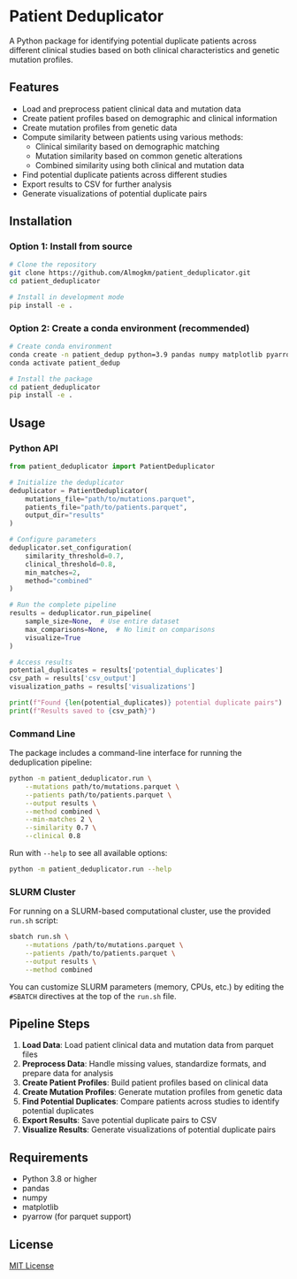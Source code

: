 # Patient Deduplicator

A Python package for identifying potential duplicate patients across different clinical studies based on both clinical characteristics and genetic mutation profiles.

## Features

- Load and preprocess patient clinical data and mutation data
- Create patient profiles based on demographic and clinical information
- Create mutation profiles from genetic data
- Compute similarity between patients using various methods:
  - Clinical similarity based on demographic matching
  - Mutation similarity based on common genetic alterations
  - Combined similarity using both clinical and mutation data
- Find potential duplicate patients across different studies
- Export results to CSV for further analysis
- Generate visualizations of potential duplicate pairs

## Installation

### Option 1: Install from source

```bash
# Clone the repository
git clone https://github.com/Almogkm/patient_deduplicator.git
cd patient_deduplicator

# Install in development mode
pip install -e .
```

### Option 2: Create a conda environment (recommended)

```bash
# Create conda environment
conda create -n patient_dedup python=3.9 pandas numpy matplotlib pyarrow
conda activate patient_dedup

# Install the package
cd patient_deduplicator
pip install -e .
```

## Usage

### Python API

```python
from patient_deduplicator import PatientDeduplicator

# Initialize the deduplicator
deduplicator = PatientDeduplicator(
    mutations_file="path/to/mutations.parquet",
    patients_file="path/to/patients.parquet",
    output_dir="results"
)

# Configure parameters
deduplicator.set_configuration(
    similarity_threshold=0.7,
    clinical_threshold=0.8,
    min_matches=2,
    method="combined"
)

# Run the complete pipeline
results = deduplicator.run_pipeline(
    sample_size=None,  # Use entire dataset
    max_comparisons=None,  # No limit on comparisons
    visualize=True
)

# Access results
potential_duplicates = results['potential_duplicates']
csv_path = results['csv_output']
visualization_paths = results['visualizations']

print(f"Found {len(potential_duplicates)} potential duplicate pairs")
print(f"Results saved to {csv_path}")
```

### Command Line

The package includes a command-line interface for running the deduplication pipeline:

```bash
python -m patient_deduplicator.run \
    --mutations path/to/mutations.parquet \
    --patients path/to/patients.parquet \
    --output results \
    --method combined \
    --min-matches 2 \
    --similarity 0.7 \
    --clinical 0.8
```

Run with `--help` to see all available options:

```bash
python -m patient_deduplicator.run --help
```

### SLURM Cluster

For running on a SLURM-based computational cluster, use the provided `run.sh` script:

```bash
sbatch run.sh \
    --mutations /path/to/mutations.parquet \
    --patients /path/to/patients.parquet \
    --output results \
    --method combined
```

You can customize SLURM parameters (memory, CPUs, etc.) by editing the `#SBATCH` directives at the top of the `run.sh` file.

## Pipeline Steps

1. **Load Data**: Load patient clinical data and mutation data from parquet files
2. **Preprocess Data**: Handle missing values, standardize formats, and prepare data for analysis
3. **Create Patient Profiles**: Build patient profiles based on clinical data
4. **Create Mutation Profiles**: Generate mutation profiles from genetic data
5. **Find Potential Duplicates**: Compare patients across studies to identify potential duplicates
6. **Export Results**: Save potential duplicate pairs to CSV
7. **Visualize Results**: Generate visualizations of potential duplicate pairs

## Requirements

- Python 3.8 or higher
- pandas
- numpy
- matplotlib
- pyarrow (for parquet support)

## License

[MIT License](LICENSE)